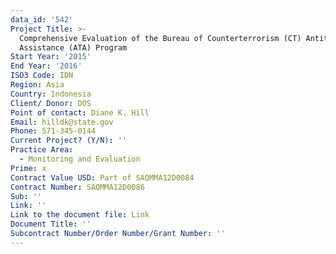 ```yaml
---
data_id: '542'
Project Title: >-
  Comprehensive Evaluation of the Bureau of Counterterrorism (CT) Antiterrorism
  Assistance (ATA) Program
Start Year: '2015'
End Year: '2016'
ISO3 Code: IDN
Region: Asia
Country: Indonesia
Client/ Donor: DOS
Point of contact: Diane K. Hill
Email: hilldk@state.gov
Phone: 571-345-0144
Current Project? (Y/N): ''
Practice Area:
  - Monitoring and Evaluation
Prime: x
Contract Value USD: Part of SAQMMA12D0084
Contract Number: SAQMMA12D0086
Sub: ''
Link: ''
Link to the document file: Link
Document Title: ''
Subcontract Number/Order Number/Grant Number: ''
---
```

